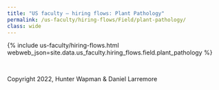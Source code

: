 ```yaml
---
title: "US faculty — hiring flows: Plant Pathology"
permalink: /us-faculty/hiring-flows/Field/plant-pathology/
class: wide
---
```


{% include us-faculty/hiring-flows.html webweb_json=site.data.us_faculty.hiring_flows.field.plant_pathology %}

<br>

Copyright 2022, Hunter Wapman & Daniel Larremore